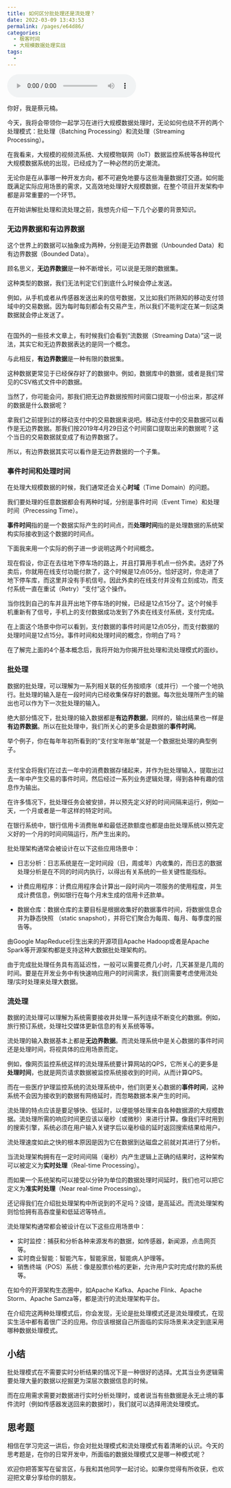 ```yaml
---
title: 如何区分批处理还是流处理？
date: 2022-03-09 13:43:53
permalink: /pages/e64d86/
categories:
  - 极客时间
  - 大规模数据处理实战
tags:
  - 
---
```

<audio title="06.如何区分批处理还是流处理？" src="https://static001.geekbang.org/resource/audio/16/77/16c7b3c6e3d19ec2373f6d5c0b09f577.mp3" controls="controls"></audio> 
<p>你好，我是蔡元楠。</p><p>今天，我将会带领你一起学习在进行大规模数据处理时，无论如何也绕不开的两个处理模式：批处理（Batching Processing）和流处理（Streaming Processing）。</p><p>在我看来，大规模的视频流系统、大规模物联网（IoT）数据监控系统等各种现代大规模数据系统的出现，已经成为了一种必然的历史潮流。</p><p>无论你是在从事哪一种开发方向，都不可避免地要与这些海量数据打交道。如何能既满足实际应用场景的需求，又高效地处理好大规模数据，在整个项目开发架构中都是非常重要的一个环节。</p><p>在开始讲解批处理和流处理之前，我想先介绍一下几个必要的背景知识。</p><h3>无边界数据和有边界数据</h3><p>这个世界上的数据可以抽象成为两种，分别是无边界数据（Unbounded Data）和有边界数据（Bounded Data）。</p><p>顾名思义，<strong>无边界数据</strong>是一种不断增长，可以说是无限的数据集。</p><p>这种类型的数据，我们无法判定它们到底什么时候会停止发送。</p><p>例如，从手机或者从传感器发送出来的信号数据，又比如我们所熟知的移动支付领域中的交易数据。因为每时每刻都会有交易产生，所以我们不能判定在某一刻这类数据就会停止发送了。</p><p><img src="https://static001.geekbang.org/resource/image/92/f4/923137d938e2f11b52a69d8446df81f4.jpg" alt=""></p><p>在国外的一些技术文章上，有时候我们会看到“流数据（Streaming Data）”这一说法，其实它和无边界数据表达的是同一个概念。</p><!-- [[[read_end]]] --><p>与此相反，<strong>有边界数据</strong>是一种有限的数据集。</p><p>这种数据更常见于已经保存好了的数据中。例如，数据库中的数据，或者是我们常见的CSV格式文件中的数据。</p><p>当然了，你可能会问，那我们把无边界数据按照时间窗口提取一小份出来，那这样的数据是什么数据呢？</p><p>拿我们之前提到过的移动支付中的交易数据来说吧。移动支付中的交易数据可以看作是无边界数据。那我们按2019年4月29日这个时间窗口提取出来的数据呢？这个当日的交易数据就变成了有边界数据了。</p><p>所以，有边界数据其实可以看作是无边界数据的一个子集。</p><h3>事件时间和处理时间</h3><p>在处理大规模数据的时候，我们通常还会关心<strong>时域</strong>（Time Domain）的问题。</p><p>我们要处理的任意数据都会有两种时域，分别是事件时间（Event Time）和处理时间（Precessing Time）。</p><p><strong>事件时间</strong>指的是一个数据实际产生的时间点，而<strong>处理时间</strong>指的是处理数据的系统架构实际接收到这个数据的时间点。</p><p>下面我来用一个实际的例子进一步说明这两个时间概念。</p><p>现在假设，你正在去往地下停车场的路上，并且打算用手机点一份外卖。选好了外卖后，你就用在线支付功能付款了，这个时候是12点05分。恰好这时，你走进了地下停车库，而这里并没有手机信号。因此外卖的在线支付并没有立刻成功，而支付系统一直在重试（Retry）“支付”这个操作。</p><p>当你找到自己的车并且开出地下停车场的时候，已经是12点15分了。这个时候手机重新有了信号，手机上的支付数据成功发到了外卖在线支付系统，支付完成。</p><p>在上面这个场景中你可以看到，支付数据的事件时间是12点05分，而支付数据的处理时间是12点15分。事件时间和处理时间的概念，你明白了吗？</p><p>在了解完上面的4个基本概念后，我将开始为你揭开批处理和流处理模式的面纱。</p><h3>批处理</h3><p>数据的批处理，可以理解为一系列相关联的任务按顺序（或并行）一个接一个地执行。批处理的输入是在一段时间内已经收集保存好的数据。每次批处理所产生的输出也可以作为下一次批处理的输入。</p><p>绝大部分情况下，批处理的输入数据都是<strong>有边界数据</strong>，同样的，输出结果也一样是<strong>有边界数据</strong>。所以在批处理中，我们所关心的更多会是数据的<strong>事件时间</strong>。</p><p>举个例子，你在每年年初所看到的“支付宝年账单”就是一个数据批处理的典型例子。</p><p><img src="https://static001.geekbang.org/resource/image/de/03/deb1cc0e27841807e28e8202a055d503.jpg" alt=""></p><p>支付宝会将我们在过去一年中的消费数据存储起来，并作为批处理输入，提取出过去一年中产生交易的事件时间，然后经过一系列业务逻辑处理，得到各种有趣的信息作为输出。</p><p>在许多情况下，批处理任务会被安排，并以预先定义好的时间间隔来运行，例如一天，一个月或者是一年这样的特定时间。</p><p>在银行系统中，银行信用卡消费账单和最低还款额度也都是由批处理系统以预先定义好的一个月的时间间隔运行，所产生出来的。</p><p>批处理架构通常会被设计在以下这些应用场景中：</p><ul>
<li>
<p>日志分析：日志系统是在一定时间段（日，周或年）内收集的，而日志的数据处理分析是在不同的时间内执行，以得出有关系统的一些关键性能指标。</p>
</li>
<li>
<p>计费应用程序：计费应用程序会计算出一段时间内一项服务的使用程度，并生成计费信息，例如银行在每个月末生成的信用卡还款单。</p>
</li>
<li>
<p>数据仓库：数据仓库的主要目标是根据收集好的数据事件时间，将数据信息合并为静态快照 （static snapshot），并将它们聚合为每周、每月、每季度的报告等。</p>
</li>
</ul><p>由Google MapReduce衍生出来的开源项目Apache Hadoop或者是Apache Spark等开源架构都是支持这种大数据批处理架构的。</p><p>由于完成批处理任务具有高延迟性，一般可以需要花费几小时，几天甚至是几周的时间。要是在开发业务中有快速响应用户的时间需求，我们则需要考虑使用流处理/实时处理来处理大数据。</p><h3>流处理</h3><p>数据的流处理可以理解为系统需要接收并处理一系列连续不断变化的数据。例如，旅行预订系统，处理社交媒体更新信息的有关系统等等。</p><p>流处理的输入数据基本上都是<strong>无边界数据</strong>。而流处理系统中是关心数据的事件时间还是处理时间，将视具体的应用场景而定。</p><p>例如，像网页监控系统这样的流处理系统要计算网站的QPS，它所关心的更多是<strong>处理时间</strong>，也就是网页请求数据被监控系统接收到的时间，从而计算QPS。</p><p>而在一些医疗护理监控系统的流处理系统中，他们则更关心数据的<strong>事件时间</strong>，这种系统不会因为接收到的数据有网络延时，而忽略数据本来产生的时间。</p><p>流处理的特点应该是要足够快、低延时，以便能够处理来自各种数据源的大规模数据。流处理所需的响应时间更应该以毫秒（或微秒）来进行计算。像我们平时用到的搜索引擎，系统必须在用户输入关键字后以毫秒级的延时返回搜索结果给用户。</p><p>流处理速度如此之快的根本原因是因为它在数据到达磁盘之前就对其进行了分析。</p><p>当流处理架构拥有在一定时间间隔（毫秒）内产生逻辑上正确的结果时，这种架构可以被定义为<strong>实时处理</strong>（Real-time Processing）。</p><p>而如果一个系统架构可以接受以分钟为单位的数据处理时间延时，我们也可以把它定义为<strong>准实时处理</strong>（Near real-time Processing）。</p><p>还记得我们在介绍批处理架构中所说到的不足吗？没错，是高延迟。而流处理架构则恰恰拥有高吞度量和低延迟等特点。</p><p>流处理架构通常都会被设计在以下这些应用场景中：</p><ul>
<li>实时监控：捕获和分析各种来源发布的数据，如传感器，新闻源，点击网页等。</li>
<li>实时商业智能：智能汽车，智能家居，智能病人护理等。</li>
<li>销售终端（POS）系统：像是股票价格的更新，允许用户实时完成付款的系统等。</li>
</ul><p>在如今的开源架构生态圈中，如Apache Kafka、Apache Flink、Apache Storm、Apache Samza等，都是流行的流处理架构平台。</p><p>在介绍完这两种处理模式后，你会发现，无论是批处理模式还是流处理模式，在现实生活中都有着很广泛的应用。你应该根据自己所面临的实际场景来决定到底采用哪种数据处理模式。</p><h2>小结</h2><p>批处理模式在不需要实时分析结果的情况下是一种很好的选择。尤其当业务逻辑需要处理大量的数据以挖掘更为深层次数据信息的时候。</p><p>而在应用需求需要对数据进行实时分析处理时，或者说当有些数据是永无止境的事件流时（例如传感器发送回来的数据时），我们就可以选择用流处理模式。</p><h2>思考题</h2><p>相信在学习完这一讲后，你会对批处理模式和流处理模式有着清晰的认识。今天的思考题是，在你的日常开发中，所面临的数据处理模式又是哪一种模式呢？</p><p>欢迎你把答案写在留言区，与我和其他同学一起讨论。如果你觉得有所收获，也欢迎把文章分享给你的朋友。</p><p></p>